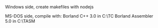 Windows side, create makefiles with nodejs

MS-DOS side, compile with:
Borland C++ 3.0 in C:\TC
Borland Assembler 5.0 in C:\TASM